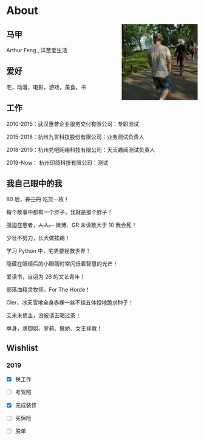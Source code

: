 # About


<img src="/images/avatar.jpg" width = "200" height = "200" alt="avatar" align=right />

## 马甲

Arthur Feng , 洋葱爱生活

## 爱好

宅，动漫，电影，游戏，美食，书

## 工作

2010-2015：武汉惠普企业服务交付有限公司：专职测试

2015-2018：杭州九言科技股份有限公司：业务测试负责人

2018-2019：杭州兑吧网络科技有限公司：天天趣闻测试负责人

2019-Now： 杭州印鸽科技有限公司：测试

## 我自己眼中的我

80 后，~~奔三的~~ 吃货一枚！

每个故事中都有一个胖子，我就是那个胖子！

强迫症患者，~~人人、~~ 微博、GR 未读数大于 10 我会死！

少壮不努力，长大做挨踢！

学习 Python 中，宅男要拯救世界！

隐藏在眼镜后的小眼睛时常闪烁着智慧的光芒！

爱读书，自诩为 2B 的文艺青年！

部落血精灵牧师，For The Horde！

Cler，冰天雪地全身赤裸一丝不挂五体投地跪求种子！

艾未未债主，没被请去喝过茶！

单身，求御姐、萝莉、傲娇、女王拯救！

## Wishlist

### 2019

-   [x] 换工作
-   [ ] 考驾照
-   [x] 完成装修
-   [ ] 买保险
-   [ ] 脱单

